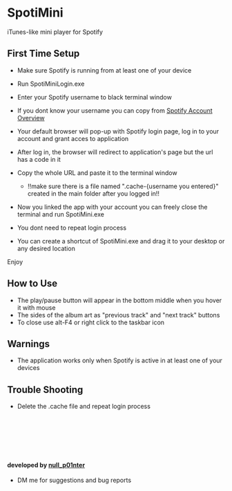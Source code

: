 # SpotiMini
iTunes-like mini player for Spotify

## First Time Setup

* Make sure Spotify is running from at least one of your device
* Run SpotiMiniLogin.exe
* Enter your Spotify username to black terminal window
* If you dont know your username you can copy from [Spotify Account Overview](https://www.spotify.com/tr/account/overview/)
* Your default browser will pop-up with Spotify login page, log in to your account and grant acces to application
* After log in, the browser will redirect to application's page but the url has a code in it
* Copy the whole URL and paste it to the terminal window

  * !!make sure there is a file named ".cache-{username you entered}" created in the main folder after you logged in!!

* Now you linked the app with your account you can freely close the terminal and run SpotiMini.exe
* You dont need to repeat login process

* You can create a shortcut of SpotiMini.exe and drag it to your desktop or any desired location

Enjoy

## How to Use
* The play/pause button will appear in the bottom middle when you hover it with mouse
* The sides of the album art as "previous track" and "next track" buttons
* To close use alt-F4 or right click to the taskbar icon

## Warnings
* The application works only when Spotify is active in at least one of your devices

## Trouble Shooting
* Delete the .cache file and repeat login process
<br/>
<br/>
<br/>
<br/>
<br/>

#### developed by [null_p01nter](https://twitter.com/null_p01nter)
* DM me for suggestions and bug reports
